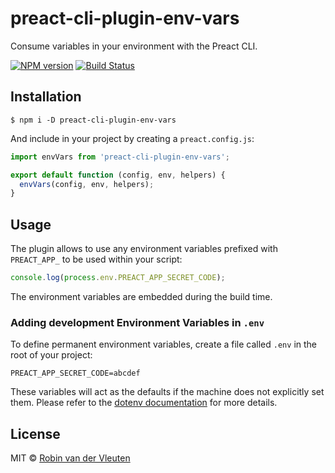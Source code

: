 # preact-cli-plugin-env-vars

Consume variables in your environment with the Preact CLI.

[![NPM version](https://img.shields.io/npm/v/preact-cli-plugin-env-vars.svg)](https://www.npmjs.com/package/preact-cli-plugin-env-vars)
[![Build Status](https://travis-ci.org/robinvdvleuten/preact-cli-plugin-env-vars.svg?branch=master)](https://travis-ci.org/robinvdvleuten/preact-cli-plugin-env-vars)

## Installation

```
$ npm i -D preact-cli-plugin-env-vars
```

And include in your project by creating a `preact.config.js`:

```js
import envVars from 'preact-cli-plugin-env-vars';

export default function (config, env, helpers) {
  envVars(config, env, helpers);
}
```

## Usage

The plugin allows to use any environment variables prefixed with `PREACT_APP_` to be used within your script:

```js
console.log(process.env.PREACT_APP_SECRET_CODE);
```

The environment variables are embedded during the build time.

### Adding development Environment Variables in `.env`

To define permanent environment variables, create a file called `.env` in the root of your project:

```
PREACT_APP_SECRET_CODE=abcdef
```

These variables will act as the defaults if the machine does not explicitly set them.
Please refer to the [dotenv documentation](https://github.com/motdotla/dotenv) for more details.

## License

MIT © [Robin van der Vleuten](https://www.robinvdvleuten.nl)
